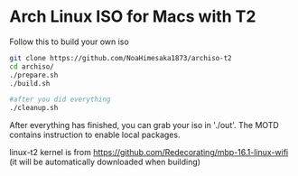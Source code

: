 # Arch Linux ISO for Macs with T2

Follow this to build your own iso

```sh
git clone https://github.com/NoaHimesaka1873/archiso-t2
cd archiso/
./prepare.sh
./build.sh

#after you did everything
./cleanup.sh
```

After everything has finished, you can grab your iso in './out'.
The MOTD contains instruction to enable local packages.

linux-t2 kernel is from https://github.com/Redecorating/mbp-16.1-linux-wifi (it will be automatically downloaded when building)